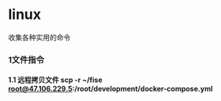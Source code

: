 # linux
收集各种实用的命令
### 1文件指令
#### 1.1 远程拷贝文件  scp -r ~/fise root@47.106.229.5:/root/development/docker-compose.yml
